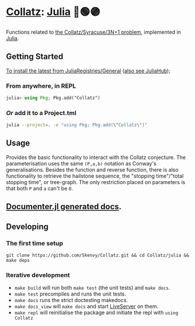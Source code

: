 # [Collatz](https://github.com/Skenvy/Collatz): [Julia](https://github.com/Skenvy/Collatz/tree/main/julia) 🔴🟢🟣
Functions related to [the Collatz/Syracuse/3N+1 problem](https://en.wikipedia.org/wiki/Collatz_conjecture), implemented in [Julia](https://julialang.org/).
## Getting Started
[To install the latest from JuliaRegistries/General](https://github.com/JuliaRegistries/General/tree/master/C/Collatz) ([also see JuliaHub](https://juliahub.com/ui/Packages/Collatz/UmeZE));
### From anywhere, in REPL
```julia
julia> using Pkg; Pkg.add("Collatz")
```
### _Or_ add it to a Project.tml
```sh
julia --project=. -e "using Pkg; Pkg.add(\"Collatz\")"
```
## Usage
Provides the basic functionality to interact with the Collatz conjecture.
The parameterisation uses the same `(P,a,b)` notation as Conway's generalisations.
Besides the function and reverse function, there is also functionality to retrieve the hailstone sequence, the "stopping time"/"total stopping time", or tree-graph. 
The only restriction placed on parameters is that both `P` and `a` can't be `0`.
## [Documenter.jl generated docs](https://skenvy.github.io/Collatz/julia). 
## Developing
### The first time setup
```
git clone https://github.com/Skenvy/Collatz.git && cd Collatz/julia && make deps
```
### Iterative development
* `make build` will run both `make test` (the unit tests) and `make docs`.
* `make test` precompiles and runs the unit tests.
* `make docs` runs the strict doctesting makedocs.
* `make docs_view` will `make docs` and start [LiveServer](https://github.com/tlienart/LiveServer.jl) on them.
* `make repl` will reinitialise the package and initiate the repl with `using Collatz`
